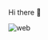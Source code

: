 Hi there 👋


![web](https://github.com/jbirkenmaier/jbirkenmaier/assets/127735731/dcc48fb8-8467-41dd-8140-398992e7eda1)

<!--
- 🔭 I’m currently working on ...
- 🌱 I’m currently learning ...
- 👯 I’m looking to collaborate on ...
- 🤔 I’m looking for help with ...
- 💬 Ask me about ...
- 📫 How to reach me: ...
- 😄 Pronouns: ...
- ⚡ Fun fact: ...
-->

